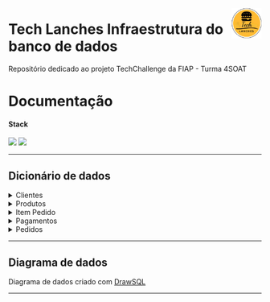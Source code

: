 <p dir="auto"><img src="https://github.com/g12-4soat/tech-lanches/blob/main/src/TechLanches/Adapter/Driver/TechLanches.Adapter.API/wwwroot/SwaggerUI/images/android-chrome-192x192.png" alt="TECHLANCHES" title="TECHLANCHES" align="right" height="60" style="max-width: 100%;"></p>

# Tech Lanches Infraestrutura do banco de dados

Repositório dedicado ao projeto TechChallenge da FIAP - Turma 4SOAT

# Documentação

<h4 tabindex="-1" dir="auto" data-react-autofocus="true">Stack</h4>

<p>
  <a target="_blank" rel="noopener noreferrer nofollow" href="https://camo.githubusercontent.com/962d06ebd5fabc44e392464f770a47947bae95440f3de3a7dbc3701c0b0c089e/68747470733a2f2f696d672e736869656c64732e696f2f62616467652f4d6963726f736f667425323053514c2532305365727665722d4343323932373f7374796c653d666f722d7468652d6261646765266c6f676f3d6d6963726f736f667425323073716c253230736572766572266c6f676f436f6c6f723d7768697465"><img src="https://camo.githubusercontent.com/962d06ebd5fabc44e392464f770a47947bae95440f3de3a7dbc3701c0b0c089e/68747470733a2f2f696d672e736869656c64732e696f2f62616467652f4d6963726f736f667425323053514c2532305365727665722d4343323932373f7374796c653d666f722d7468652d6261646765266c6f676f3d6d6963726f736f667425323073716c253230736572766572266c6f676f436f6c6f723d7768697465" data-canonical-src="https://img.shields.io/badge/Microsoft%20SQL%20Server-CC2927?style=for-the-badge&amp;logo=microsoft%20sql%20server&amp;logoColor=white" style="max-width: 100%;"></a>
  <a target="_blank" rel="noopener noreferrer nofollow" href="https://camo.githubusercontent.com/bce5c9b25447afefd9c8dc63febce5936fbff659beee51466a130b41a2821a9b/68747470733a2f2f696d672e736869656c64732e696f2f62616467652f446f636b65722d3243413545303f7374796c653d666f722d7468652d6261646765266c6f676f3d646f636b6572266c6f676f436f6c6f723d7768697465"><img src="https://camo.githubusercontent.com/bce5c9b25447afefd9c8dc63febce5936fbff659beee51466a130b41a2821a9b/68747470733a2f2f696d672e736869656c64732e696f2f62616467652f446f636b65722d3243413545303f7374796c653d666f722d7468652d6261646765266c6f676f3d646f636b6572266c6f676f436f6c6f723d7768697465" data-canonical-src="https://img.shields.io/badge/Docker-2CA5E0?style=for-the-badge&amp;logo=docker&amp;logoColor=white" style="max-width: 100%;"></a>
</p>

---

## Dicionário de dados

<details>
  <summary>Clientes</summary>
  
  | Campo | Descrição | Tipo de dado | Nulo? | Índice? | Único |
  | --- | --- | --- | --- | --- | --- |
  | Id | Identificador único para o cliente. Chave primária da tabela | int | Não | Sim | Sim |
  | Cpf | CPF do cliente. Deve ser único | (nvarchar(11) | Não | Sim | Sim |
  | Nome | Nome do cliente. | nvarchar(50) | Não | Não | Não |
  | Email | E-mail do cliente. Deve ser único | nvarchar(100) | Não | Sim | Não |
  
</details>
<details>
  <summary>Produtos</summary>
  
  | Campo | Descrição | Tipo de dado | Nulo? | Índice? | Único |
  | --- | --- | --- | --- | --- | --- |
  | Id | Identificador único para o produto. Chave primária da tabela | int | Não | Sim | Sim |
  | Nome | Nome do produto. | nvarchar(100) | Não | Sim | Não |
  | Descricao | Descrição do produto. | (nvarchar(300) | Não | Não | Não |
  | Preco | Preço do produto. | decimal(18,2) | Não | Não | Não |
  | CategoriaId | Categoria do produto. | int | Não | Sim | Não |
  | Deletado | Booleano se o produto está deletado | bit | Não | Não | Não |
</details>

<details>
  <summary>Item Pedido</summary>
  
  | Campo | Descrição | Tipo de dado | Nulo? | Índice? | Único |
  | --- | --- | --- | --- | --- | --- |
  | PedidoId | Chave primária da tabela e chave estrangeira da tabela pedidos | int | Não | Sim | Não |
  | ProdutoId | Chave primária da tabela e chave estrangeira da tabela produtos | int | Não | Sim | Não |
  | Quantidade | Quantidade do produto selecionado | int | Não | Não | Não |
  | PrecoProduto | Preço do produto. | decimal(18,2) | Não | Não | Não |
  | Valor | Valor total do item do pedido | decimal(18,2) | Não | Não | Não |
</details>

<details>
  <summary>Pagamentos</summary>
  
  | Campo | Descrição | Tipo de dado | Nulo? | Índice? | Único |
  | --- | --- | --- | --- | --- | --- |
  | Id | Identificador único para o pagamento. Chave primária da tabela | int | Não | Sim | Sim |
  | PedidoId | Chave estrangeira da tabela pedidos | int | Não | Sim | Não |
  | Valor | Valor total do pedido | decimal(18,2) | Não | Não | Não |
  | StatusPagamento | Status do pagamento | nvarchar(max) | Não | Não | Não |
  | FormaPagamento | Forma de pagamento | nvarchar(max) | Não | Não | Não |
</details>

<details>
  <summary>Pedidos</summary>
  
  | Campo | Descrição | Tipo de dado | Nulo? | Índice? | Único |
  | --- | --- | --- | --- | --- | --- |
  | Id | Identificador único para o pedido. Chave primária da tabela | int | Não | Sim | Sim |
  | ClienteId | Chave estrangeira da tabela clientes | int? | Sim | Sim | Não |
  | Valor | Valor total do pedido | decimal(18,2) | Não | Não | Não |
  | StatusPedido | Status do pedido | nvarchar(max) | Não | Não | Não |
</details>

---

## Diagrama de dados

Diagrama de dados criado com [DrawSQL](https://drawsql.app/teams/tech-lanches/diagrams/tech-lanches)



---
